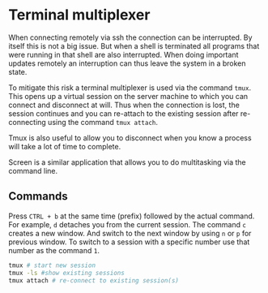 # Terminal multiplexer
When connecting remotely via ssh the connection can be interrupted. By itself this is not a big issue. But when a shell is terminated all programs that were running in that shell are also interrupted. When doing important updates remotely an interruption can thus leave the system in a broken state.

To mitigate this risk a terminal multiplexer is used via the command `tmux`. This opens up a virtual session on the server machine to which you can connect and disconnect at will. Thus when the connection is lost, the session continues and you can re-attach to the existing session after re-connecting using the command `tmux attach`.

Tmux is also useful to allow you to disconnect when you know a process will take a lot of time to complete.

Screen is a similar application that allows you to do multitasking via the command line.

## Commands
Press `CTRL + b` at the same time (prefix) followed by the actual command. For example, `d` detaches you from the current session. The command `c` creates a new window. And switch to the next window by using `n` or `p` for previous window. To switch to a session with a specific number use that number as the command `1`.
```bash
tmux # start new session
tmux -ls #show existing sessions
tmux attach # re-connect to existing session(s)
```